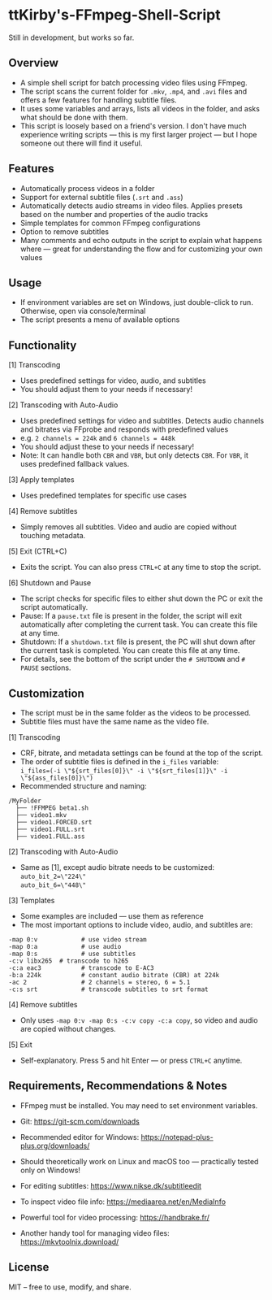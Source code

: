 # ttKirby's-FFmpeg-Shell-Script

Still in development, but works so far.

## Overview

- A simple shell script for batch processing video files using FFmpeg.
- The script scans the current folder for `.mkv`, `.mp4`, and `.avi` files and offers a few features for handling subtitle files.
- It uses some variables and arrays, lists all videos in the folder, and asks what should be done with them.
- This script is loosely based on a friend's version. I don't have much experience writing scripts — this is my first larger project — but I hope someone out there will find it useful.

## Features

- Automatically process videos in a folder
- Support for external subtitle files (`.srt` and `.ass`)
- Automatically detects audio streams in video files. Applies presets based on the number and properties of the audio tracks
- Simple templates for common FFmpeg configurations
- Option to remove subtitles
- Many comments and echo outputs in the script to explain what happens where — great for understanding the flow and for customizing your own values

## Usage

- If environment variables are set on Windows, just double-click to run. Otherwise, open via console/terminal
- The script presents a menu of available options

## Functionality

[1] Transcoding  
- Uses predefined settings for video, audio, and subtitles  
- You should adjust them to your needs if necessary!

[2] Transcoding with Auto-Audio  
- Uses predefined settings for video and subtitles. Detects audio channels and bitrates via FFprobe and responds with predefined values  
- e.g. `2 channels = 224k` and `6 channels = 448k`  
- You should adjust these to your needs if necessary!  
- Note: It can handle both `CBR` and `VBR`, but only detects `CBR`. For `VBR`, it uses predefined fallback values.

[3] Apply templates  
- Uses predefined templates for specific use cases

[4] Remove subtitles  
- Simply removes all subtitles. Video and audio are copied without touching metadata.

[5] Exit (CTRL+C)  
- Exits the script. You can also press `CTRL+C` at any time to stop the script.

[6] Shutdown and Pause  
- The script checks for specific files to either shut down the PC or exit the script automatically.
- Pause: If a `pause.txt` file is present in the folder, the script will exit automatically after completing the current task. You can create this file at any time.
- Shutdown: If a `shutdown.txt` file is present, the PC will shut down after the current task is completed. You can create this file at any time.
- For details, see the bottom of the script under the `# SHUTDOWN` and `# PAUSE` sections.

## Customization

- The script must be in the same folder as the videos to be processed.  
- Subtitle files must have the same name as the video file.

[1] Transcoding  
- CRF, bitrate, and metadata settings can be found at the top of the script.  
- The order of subtitle files is defined in the `i_files` variable:  
  `i_files=(-i \"${srt_files[0]}\" -i \"${srt_files[1]}\" -i \"${ass_files[0]}\")`  
- Recommended structure and naming:

```
/MyFolder
  ├── !FFMPEG beta1.sh
  ├── video1.mkv
  ├── video1.FORCED.srt
  ├── video1.FULL.srt
  ├── video1.FULL.ass
```

[2] Transcoding with Auto-Audio  
- Same as [1], except audio bitrate needs to be customized:  
  `auto_bit_2=\"224\"`  
  `auto_bit_6=\"448\"`

[3] Templates  
- Some examples are included — use them as reference  
- The most important options to include video, audio, and subtitles are:

```
-map 0:v            # use video stream
-map 0:a            # use audio
-map 0:s            # use subtitles
-c:v libx265  # transcode to h265
-c:a eac3           # transcode to E-AC3
-b:a 224k           # constant audio bitrate (CBR) at 224k
-ac 2               # 2 channels = stereo, 6 = 5.1
-c:s srt            # transcode subtitles to srt format
```

[4] Remove subtitles  
- Only uses `-map 0:v -map 0:s -c:v copy -c:a copy`, so video and audio are copied without changes.

[5] Exit  
- Self-explanatory. Press 5 and hit Enter — or press `CTRL+C` anytime.

## Requirements, Recommendations & Notes

- FFmpeg must be installed. You may need to set environment variables.
- Git: https://git-scm.com/downloads  
- Recommended editor for Windows: https://notepad-plus-plus.org/downloads/  
- Should theoretically work on Linux and macOS too — practically tested only on Windows!  
- For editing subtitles: https://www.nikse.dk/subtitleedit  
- To inspect video file info: https://mediaarea.net/en/MediaInfo  

- Powerful tool for video processing: https://handbrake.fr/  
- Another handy tool for managing video files: https://mkvtoolnix.download/

## License

MIT – free to use, modify, and share.

